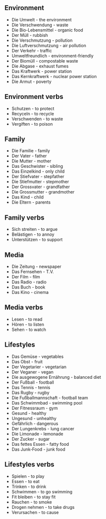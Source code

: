 ## Environment
- Die Umwelt - the environment
- Die Verschwendung - waste
- Die Bio-Lebensmittel - organic food
- Der Müll - rubbish
- Die Verschmutzung - pollution
- Die Luftverschmutzung - air pollution
- Der Verkehr - traffic
- Umweltfreundlich - environment-friendly
- Der Biomüll - compostable waste
- Die Abgase - exhaust fumes
- Das Kraftwerk - power station
- Das Kernkraftwerk - nuclear power station
- Die Armut - poverty

## Environment verbs
- Schutzen - to protect
- Recyceln - to recycle
- Verschwenden - to waste
- Vergiften - to poison

## Family
- Die Familie - family
- Der Vater - father
- Die Mutter - mother
- Das Geschwister - sibling
- Das Einzelkind - only child
- Der Stiefvater - stepfather
- Die Stiefmutter - stepmother
- Der Grossvater - grandfather
- Die Grossmutter - grandmother
- Das Kind - child
- Die Eltern - parents

## Family verbs
- Sich streiten - to argue
- Belästigen - to annoy
- Unterstützen - to support

## Media
- Die Zeitung - newspaper
- Das Fernsehen - T.V.
- Der Film - film
- Das Radio - radio
- Das Buch - book
- Das Kino - cinema

## Media verbs
- Lesen - to read
- Hören - to listen
- Sehen - to watch

## Lifestyles
- Das Gemüse - vegetables
- Das Obst - fruit
- Der Vegetarier - vegetarian
- Der Veganer - vegan
- Die ausgewogene Ernährung - balanced diet
- Der Fußball - football
- Das Tennis - tennis
- Das Rugby - rugby
- Die Fußballmannschaft - football team
- Das Schwimmbad - swimming pool
- Der Fitnessraum - gym
- Gesund - healthy
- Ungesund - unhealthy
- Gefährlich - dangerous
- Der Lungenkrebs - lung cancer
- Die Limonade - lemonade
- Der Zucker - sugar
- Das fettes Essen - fatty food
- Das Junk-Food - junk food

## Lifestyles verbs
- Spielen - to play
- Essen - to eat
- Trinken - to drink
- Schwimmen - to go swimming
- Fit bleiben - to stay fit
- Rauchen - to smoke
- Drogen nehmen - to take drugs
- Verursachen - to cause
